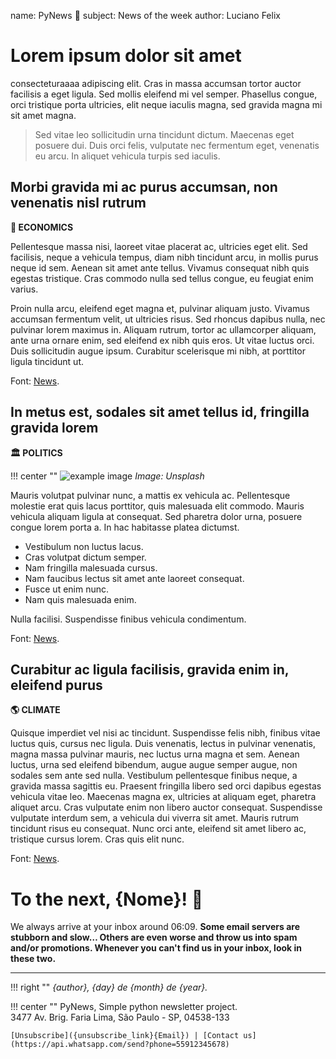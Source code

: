 name:    PyNews 📰
subject: News of the week
author:  Luciano Felix


<title>{name} - {subject}</title>

<div class="container" markdown>

# Lorem ipsum dolor sit amet

consecteturaaaa adipiscing elit. Cras in massa accumsan tortor auctor facilisis a eget ligula. Sed mollis eleifend mi vel semper. Phasellus congue, orci tristique porta ultricies, elit neque iaculis magna, sed gravida magna mi sit amet magna.

> Sed vitae leo sollicitudin urna tincidunt dictum. Maecenas eget posuere dui. Duis orci felis, vulputate nec fermentum eget, venenatis eu arcu. In aliquet vehicula turpis sed iaculis.

## Morbi gravida mi ac purus accumsan, non venenatis nisl rutrum
**💸 ECONOMICS**

Pellentesque massa nisi, laoreet vitae placerat ac, ultricies eget elit. Sed facilisis, neque a vehicula tempus, diam nibh tincidunt arcu, in mollis purus neque id sem. Aenean sit amet ante tellus. Vivamus consequat nibh quis egestas tristique. Cras commodo nulla sed tellus congue, eu feugiat enim varius.

Proin nulla arcu, eleifend eget magna et, pulvinar aliquam justo. Vivamus accumsan fermentum velit, ut ultricies risus. Sed rhoncus dapibus nulla, nec pulvinar lorem maximus in. Aliquam rutrum, tortor ac ullamcorper aliquam, ante urna ornare enim, sed eleifend ex nibh quis eros. Ut vitae luctus orci. Duis sollicitudin augue ipsum. Curabitur scelerisque mi nibh, at porttitor ligula tincidunt ut.

Font: [News](https://example.com).

## In metus est, sodales sit amet tellus id, fringilla gravida lorem
**🏛️ POLITICS**

!!! center ""
    ![example image](https://images.unsplash.com/photo-1495020689067-958852a7765e?ixid=MnwxMjA3fDB8MHxwaG90by1wYWdlfHx8fGVufDB8fHx8&ixlib=rb-1.2.1&auto=format&fit=crop&w=2069&q=80)
    *Image: Unsplash*

Mauris volutpat pulvinar nunc, a mattis ex vehicula ac. Pellentesque molestie erat quis lacus porttitor, quis malesuada elit commodo. Mauris vehicula aliquam ligula at consequat. Sed pharetra dolor urna, posuere congue lorem porta a. In hac habitasse platea dictumst. 

- Vestibulum non luctus lacus.
- Cras volutpat dictum semper.
- Nam fringilla malesuada cursus.
- Nam faucibus lectus sit amet ante laoreet consequat.
- Fusce ut enim nunc.
- Nam quis malesuada enim.

Nulla facilisi. Suspendisse finibus vehicula condimentum.

Font: [News](https://example.com).

## Curabitur ac ligula facilisis, gravida enim in, eleifend purus
**🌎 CLIMATE**

Quisque imperdiet vel nisi ac tincidunt. Suspendisse felis nibh, finibus vitae luctus quis, cursus nec ligula. Duis venenatis, lectus in pulvinar venenatis, magna massa pulvinar mauris, nec luctus urna magna et sem. Aenean luctus, urna sed eleifend bibendum, augue augue semper augue, non sodales sem ante sed nulla. Vestibulum pellentesque finibus neque, a gravida massa sagittis eu. Praesent fringilla libero sed orci dapibus egestas vehicula vitae leo. Maecenas magna ex, ultricies at aliquam eget, pharetra aliquet arcu. Cras vulputate enim non libero auctor consequat. Suspendisse vulputate interdum sem, a vehicula dui viverra sit amet. Mauris rutrum tincidunt risus eu consequat. Nunc orci ante, eleifend sit amet libero ac, tristique cursus lorem. Cras quis elit nunc.

Font: [News](https://example.com).

# To the next, {Nome}! 👋

We always arrive at your inbox around 06:09. **Some email servers are stubborn and slow… Others are even worse and throw us into spam and/or promotions. Whenever you can't find us in your inbox, look in these two.**

---

!!! right ""
    *{author}, {day} de {month} de {year}.*

!!! center ""
    PyNews, Simple python newsletter project.  
    3477 Av. Brig. Faria Lima, São Paulo - SP, 04538-133
    
    [Unsubscribe]({unsubscribe_link}{Email}) | [Contact us](https://api.whatsapp.com/send?phone=55912345678)

</div>
